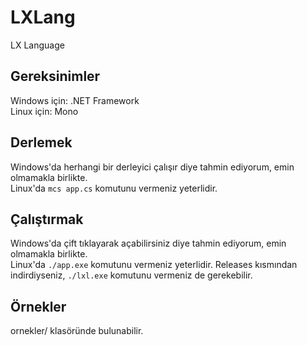 # LXLang
LX Language

## Gereksinimler
Windows için: .NET Framework<br />
Linux için: Mono
## Derlemek
Windows'da herhangi bir derleyici çalışır diye tahmin ediyorum, emin olmamakla birlikte.<br />
Linux'da `mcs app.cs` komutunu vermeniz yeterlidir.
## Çalıştırmak
Windows'da çift tıklayarak açabilirsiniz diye tahmin ediyorum, emin olmamakla birlikte.<br />
Linux'da `./app.exe` komutunu vermeniz yeterlidir. Releases kısmından indirdiyseniz, `./lxl.exe` komutunu vermeniz de gerekebilir.
## Örnekler
ornekler/ klasöründe bulunabilir.
